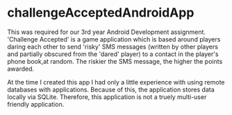 # challengeAcceptedAndroidApp
This was required for our 3rd year Android Development assignment. 'Challenge Accepted' is a game application which is based around players daring each other to send 'risky' SMS messages (written by other players and partially obscured from the 'dared' player) to a contact in the player's phone book,at random.  The riskier the SMS message, the higher the points awarded.

At the time I created this app I had only a little experience with using remote databases with applications. Because of this, the application stores data locally via SQLite. Therefore, this application is not a truely multi-user friendly application.
